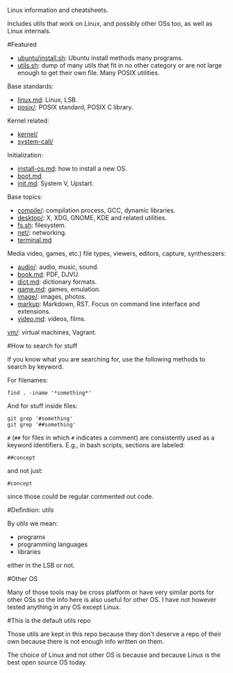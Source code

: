 Linux information and cheatsheets.

Includes utils that work on Linux, and possibly other OSs too, as well as Linux internals.

#Featured

- [ubuntu/install.sh](ubuntu/install.sh): Ubuntu install methods many programs.
- [utils.sh](utils.sh):                   dump of many utils that fit in no other category or are not large enough to get their own file. Many POSIX utilities.

Base standards:

- [linux.md](linux.md): Linux, LSB.
- [posix/](posix/):     POSIX standard, POSIX C library.

Kernel related:

- [kernel/](kernel/)
- [system-call/](system-call/)

Initialization:

- [install-os.md](install-os.md): how to install a new OS.
- [boot.md](boot.md)
- [init.md](init.md):             System V, Upstart.

Base topics:

- [compile/](compile/): compilation process, GCC, dynamic libraries.
- [desktop/](desktop/): X, XDG, GNOME, KDE and related utilities.
- [fs.sh](fs.sh):       filesystem.
- [net/](net/):         networking.
- [terminal.md](terminal.md)

Media video, games, etc.) file types, viewers, editors, capture, synthesizers:

- [audio/](audio/):     audio, music, sound.
- [book.md](book.md):   PDF, DJVU.
- [dict.md](dict.md):   dictionary formats.
- [game.md](game.md):   games, emulation.
- [image/](image/):     images, photos.
- [markup](markup/):    Markdown, RST. Focus on command line interface and extensions.
- [video.md](video.md): videos, films.

[vm/](vm/): virtual machines, Vagrant.

#How to search for stuff

If you know what you are searching for, use the following methods to search by keyword.

For filenames:

    find . -iname '*something*'

And for stuff inside files:

    git grep '#something'
    git grep '##something'

`#` (`##` for files in which `#` indicates a comment) are consistently used as a keyword identifiers. E.g., in bash scripts, sections are labeled:

    ##concept

and not just:

    #concept

since those could be regular commented out code.

#Definition: utils

By *utils* we mean:

- programs
- programming languages
- libraries

either in the LSB or not.

#Other OS

Many of those tools may be cross platform or have very similar ports for other OSs so the info here is also useful for other OS. I have not however tested anything in any OS except Linux.

#This is the default utils repo

Those utils are kept in this repo because they don't deserve a repo of their own because there is not enough info written on them.

The choice of Linux and not other OS is because and because Linux is the best open source OS today.
